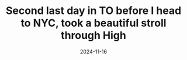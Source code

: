 ---
layout: post
title: "Second last day in TO before I head to NYC, took a beautiful stroll through High"
date: 2024-11-16
city: "New York"
country: "United States"
continent: "North America"
latitude: 
longitude: 
cafe_name: ""
rating: 
notes: "Second last day in TO before I head to NYC, took a beautiful stroll through High park (check out this gorgeous tree I found-.) and yet another cheeky stop on the Buno on Queen west, cute blue motif, great espresso."
image_url: "/media/posts/202411/467241031_18478422814001623_844854943870838980_n_17863669776203469.jpg"
images:
  - "/media/posts/202411/467241031_18478422814001623_844854943870838980_n_17863669776203469.jpg"
  - "/media/posts/202411/467247123_18478422850001623_1261146155533244108_n_18059954974888633.jpg"
  - "/media/posts/202411/466010309_18478422862001623_5325466935969533602_n_17889009561130589.jpg"
  - "/media/posts/202411/466991999_18478422871001623_1442815237555978937_n_18250450987277446.jpg"
  - "/media/posts/202411/467355055_18478422880001623_2840844842496134650_n_17842625697363693.jpg"
  - "/media/posts/202411/466942708_18478422892001623_2103955973925480245_n_18073535914536296.jpg"
  - "/media/posts/202411/467196970_18478422901001623_6167377988117530394_n_18061189105830809.jpg"
  - "/media/posts/202411/467165874_18478422910001623_8026839666372583980_n_18071608588620984.jpg"
  - "/media/posts/202411/467427954_18478422922001623_6998690008231169929_n_18079392853568666.jpg"
  - "/media/posts/202411/467203708_18478422934001623_2705705966324839568_n_18466051666028926.jpg"
instagram_url: ""
---